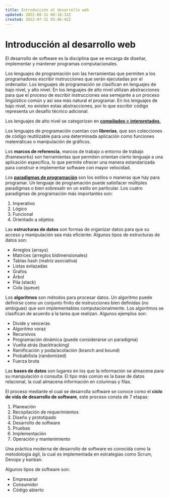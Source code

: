 ```yaml
---
title: Introducción al desarrollo web
updated: 2022-08-31 00:18:31Z
created: 2022-07-31 03:46:42Z
---
```


# Introducción al desarrollo web
El desarrollo de software es la disciplina que se encarga de diseñar, implementar y mantener programas computacionales.

Los lenguajes de programación son las herramientas que permiten a los programadores escribir instrucciones que serán ejecutadas por el ordenador. Los lenguajes de programación se clasifican en lenguajes de bajo nivel, y alto nivel. En los lenguajes de alto nivel utilizan abstracciones para que el proceso de escribir instrucciones sea semejante a un proceso lingüístico común y así sea más natural el programar. En los lenguajes de bajo nivel, no existen estas abstracciones, por lo que escribir código representa un desafío técnico adicional.

Los lenguajes de alto nivel se categorizan en [**compilados** e **interpretados**.](../../Generation%20Bootcamp/Desarrollo%20Web/Fundamentos%20de%20programación%20con%20JavaScript.md)

Los lenguajes de programación cuentan con **librerías**, que son colecciones de código reutilizable para una determinada aplicación como funciones matemáticas o manipulación de gráficos.

Los **marcos de referencia**, marcos de trabajo o entorno de trabajo (frameworks) son herramientas que permiten orientan cierto lenguaje a una aplicación específica, lo que permite ofrecer una manera estandarizada para construir e implementar software con mayor velocidad.

Los [**paradigmas de programación**](../../Fundamentos%20de%20CS/Paradigmas%20de%20programación.md) son los estilos o maneras que hay para programar. Un lenguaje de programación puede satisfacer múltiples paradigmas o bien sobresalir en un estilo en particular. Los cuatro paradigmas de programación más importantes son:
1. Imperativo
2. Lógico
3. Funcional
4. Orientado a objetos

Las **estructuras de datos** son formas de organizar datos para que su acceso y manipulación sea más eficiente: Algunos tipos de estructuras de datos son:
- Arreglos (arrays)
- Matrices (arreglos bidimensionales)
- Tablas hash (matriz asociativa)
- Listas enlazadas
- Grafos
- Árbol
- Pila (stack)
- Cola (queue)

Los **algoritmos** son métodos para procesar datos. Un algoritmo puede definirse como un conjunto finito de instrucciones bien definidas (no ambiguas) que son implementables computacionalmente. Los algoritmos se clasifican de acuerdo a la tarea que realizan. Algunos ejemplos son:
- Divide y vencerás
- Algoritmo voraz
- Recursivos
- Programación dinámica (puede considerarse un paradigma)
- Vuelta atrás (backtracking)
- Ramificación y poda/acotación (branch and bound)
- Probabilista (randomized)
- Fuerza bruta

Las **bases de datos** son lugares en los que la información se almacena para su manipulación o consulta. El tipo más común es la base de datos relacional, la cual almacena información en columnas y filas.

El proceso mediante el cual se desarrolla software se conoce como el **ciclo de vida de desarrollo de software**, este proceso consta de 7 etapas:
1. Planeación
2. Recopilación de requerimientos
3. Diseño y prototipado
4. Desarrollo de software
5. Pruebas
6. Implementación
7. Operación y mantenimiento

Una práctica moderna de desarrollo de software es conocida como la metodología ágil, la cual es implementada en estrategias como Scrum, Devops y kanban. 

Algunos tipos de software son:
- Empresarial
- Consumidor
- Código abierto